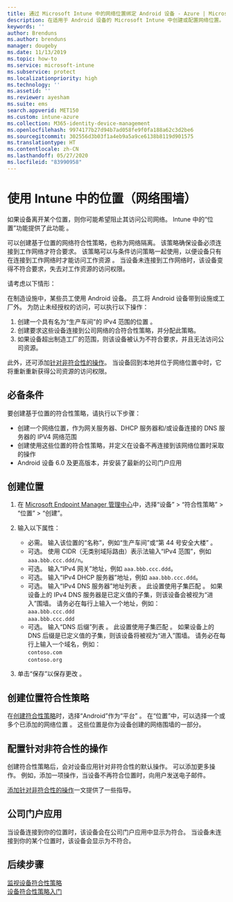 ```yaml
---
title: 通过 Microsoft Intune 中的网络位置绑定 Android 设备 - Azure | Microsoft Docs
description: 在适用于 Android 设备的 Microsoft Intune 中创建或配置网络位置。 可以根据设备的网络位置将设备标记为不符合。 如果设备超出网络位置范围，则可以阻止其访问公司资源。
keywords: ''
author: Brenduns
ms.author: brenduns
manager: dougeby
ms.date: 11/13/2019
ms.topic: how-to
ms.service: microsoft-intune
ms.subservice: protect
ms.localizationpriority: high
ms.technology: ''
ms.assetid: ''
ms.reviewer: ayesham
ms.suite: ems
search.appverid: MET150
ms.custom: intune-azure
ms.collection: M365-identity-device-management
ms.openlocfilehash: 9974177b27d94b7ad058fe9f0fa188a62c3d2be6
ms.sourcegitcommit: 302556d3b03f1a4eb9a5a9ce6138b8119d901575
ms.translationtype: HT
ms.contentlocale: zh-CN
ms.lasthandoff: 05/27/2020
ms.locfileid: "83990958"
---
```

# <a name="use-locations-network-fence-in-intune"></a>使用 Intune 中的位置（网络围墙）

如果设备离开某个位置，则你可能希望阻止其访问公司网络。 Intune 中的“位置”功能提供了此功能  。 

可以创建基于位置的网络符合性策略，也称为网络隔离。 该策略确保设备必须连接到工作网络才符合要求。 该策略可以与条件访问策略一起使用，以便设备只有在连接到工作网络时才能访问工作资源  。 当设备未连接到工作网络时，该设备变得不符合要求，失去对工作资源的访问权限。

请考虑以下情形：

在制造设施中，某些员工使用 Android 设备。 员工将 Android 设备带到设施或工厂外。 为防止未经授权的访问，可以执行以下操作：

1. 创建一个具有名为“生产车间”的 IPv4 范围的位置  。
2. 创建要求这些设备连接到公司网络的合符合性策略，并分配此策略。
3. 如果设备超出制造工厂的范围，则该设备被认为不符合要求，并且无法访问公司资源。

此外，还可添加[针对非符合性的操作](#configure-the-actions-for-noncompliance)。 当设备回到本地并位于网络位置中时，它将重新重新获得公司资源的访问权限。

## <a name="prerequisites"></a>必备条件

要创建基于位置的符合性策略，请执行以下步骤：

- 创建一个网络位置，作为网关服务器、DHCP 服务器和/或设备连接的 DNS 服务器的 IPV4 网络范围
- 创建使用这些位置的符合性策略，并定义在设备不再连接到该网络位置时采取的操作
- Android 设备 6.0 及更高版本，并安装了最新的公司门户应用

## <a name="create-a-location"></a>创建位置

1. 在 [Microsoft Endpoint Manager 管理中心](https://go.microsoft.com/fwlink/?linkid=2109431)中，选择“设备” > “符合性策略” > “位置” > “创建”。

2. 输入以下属性：  

   - 必需。 输入该位置的“名称”，例如“生产车间”或“第 44 号安全大楼”    。
   - 可选。 使用 CIDR（无类别域际路由）表示法输入“IPv4 范围”，例如 `aaa.bbb.ccc.ddd/n`。
   - 可选。 输入“IPv4 网关”地址，例如  `aaa.bbb.ccc.ddd`。
   - 可选。 输入“IPv4 DHCP 服务器”地址，例如  `aaa.bbb.ccc.ddd`。
   - 可选。 输入“IPv4 DNS 服务器”地址列表  。 此设置使用子集匹配  。 如果设备上的 IPv4 DNS 服务器是已定义值的子集，则该设备会被视为“进入”围墙。 请务必在每行上输入一个地址，例如：  
     `aaa.bbb.ccc.ddd`  
     `aaa.bbb.ccc.ddd`
   - 可选。 输入“DNS 后缀”列表  。 此设置使用子集匹配  。 如果设备上的 DNS 后缀是已定义值的子集，则该设备将被视为“进入”围墙。 请务必在每行上输入一个域名，例如：  
     `contoso.com`  
     `contoso.org`

3. 单击“保存”以保存更改  。

## <a name="create-the-location-compliance-policy"></a>创建位置符合性策略

在[创建符合性策略](create-compliance-policy.md)时，选择“Android”作为“平台”   。 在“位置”中，可以选择一个或多个已添加的网络位置  。 这些位置是你为设备创建的网络围墙的一部分。

## <a name="configure-the-actions-for-noncompliance"></a>配置针对非符合性的操作

创建符合性策略后，会对设备应用针对非符合性的默认操作。 可以添加更多操作。 例如，添加一项操作，当设备不再符合位置时，向用户发送电子邮件。

[添加针对非符合性的操作](actions-for-noncompliance.md)一文提供了一些指导。

## <a name="company-portal-app"></a>公司门户应用

当设备连接到你的位置时，该设备会在公司门户应用中显示为符合。 当设备未连接到你的某个位置时，该设备会显示为不符合。

## <a name="next-steps"></a>后续步骤

[监视设备符合性策略](compliance-policy-monitor.md)  
[设备符合性策略入门](device-compliance-get-started.md)
